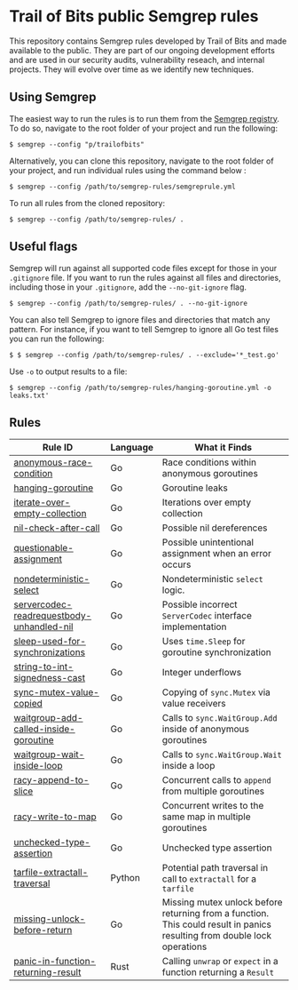 # Trail of Bits public Semgrep rules

This repository contains Semgrep rules developed by Trail of Bits and made available to the public. They are part of our ongoing development efforts and are used in our security audits, vulnerability reseach, and internal projects. They will evolve over time as we identify new techniques.

## Using Semgrep

The easiest way to run the rules is to run them from the [Semgrep registry](https://semgrep.dev/p/trailofbits). To do so, navigate to the root folder of your project and run the following:

```shell
$ semgrep --config "p/trailofbits"
```

Alternatively, you can clone this repository, navigate to the root folder of your project, and run individual rules using the command below :

```shell
$ semgrep --config /path/to/semgrep-rules/semgreprule.yml
```

To run all rules from the cloned repository:

```shell
$ semgrep --config /path/to/semgrep-rules/ .
```

## Useful flags

Semgrep will run against all supported code files except for those in your `.gitignore` file. If you want to run the rules against all files and directories, including those in your `.gitignore`, add the `--no-git-ignore` flag.

```shell
$ semgrep --config /path/to/semgrep-rules/ . --no-git-ignore
```

You can also tell Semgrep to ignore files and directories that match any pattern. For instance, if you want to tell Semgrep to ignore all Go test files you can run the following:


```shell
$ $ semgrep --config /path/to/semgrep-rules/ . --exclude='*_test.go'
```

Use `-o` to output results to a file:

```shell
$ semgrep --config /path/to/semgrep-rules/hanging-goroutine.yml -o leaks.txt'
```

## Rules

Rule ID | Language | What it Finds
--- | --- | ---
[anonymous-race-condition](go/anonymous-race-condition.yml) | Go | Race conditions within anonymous goroutines
[hanging-goroutine](go/hanging-goroutine.yml) | Go | Goroutine leaks
[iterate-over-empty-collection](go/iterate-over-empty-collection.yml) | Go | Iterations over empty collection
[nil-check-after-call](go/nil-check-after-call.yml) | Go | Possible nil dereferences
[questionable-assignment](go/questionable-assignment.yml) | Go | Possible unintentional assignment when an error occurs
[nondeterministic-select](go/nondeterministic-select.yml) | Go | Nondeterministic `select` logic.
[servercodec-readrequestbody-unhandled-nil](go/servercodec-readrequestbody-unhandled-nil.yml) | Go | Possible incorrect `ServerCodec` interface implementation
[sleep-used-for-synchronizations](go/sleep-used-for-synchronizations.yml) | Go | Uses `time.Sleep` for goroutine synchronization
[string-to-int-signedness-cast](go/string-to-int-signedness-cast.yml) | Go | Integer underflows
[sync-mutex-value-copied](go/sync-mutex-value-copied.yml) | Go | Copying of `sync.Mutex` via value receivers
[waitgroup-add-called-inside-goroutine](go/waitgroup-add-called-inside-goroutine.yml) | Go | Calls to `sync.WaitGroup.Add` inside of anonymous goroutines
[waitgroup-wait-inside-loop](go/waitgroup-wait-inside-loop.yml) | Go | Calls to `sync.WaitGroup.Wait` inside a loop
[racy-append-to-slice](go/racy-append-to-slice.yml) | Go | Concurrent calls to `append` from multiple goroutines
[racy-write-to-map](go/racy-write-to-map.yml) | Go | Concurrent writes to the same map in multiple goroutines
[unchecked-type-assertion](go/unchecked-type-assertion.yml) | Go | Unchecked type assertion
[tarfile-extractall-traversal](python/tarfile-extractall-traversal.yml) | Python | Potential path traversal in call to `extractall` for a `tarfile`
[missing-unlock-before-return](go/missing-unlock-before-return.yml) | Go | Missing mutex unlock before returning from a function. This could result in panics resulting from double lock operations
[panic-in-function-returning-result](rs/panic-in-function-returning-result.yml) | Rust | Calling `unwrap` or `expect` in a function returning a `Result`
